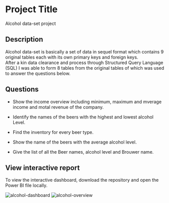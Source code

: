 # Project Title

Alcohol data-set project

## Description

Alcohol data-set is basically a set of data in sequel format which contains 9 original tables each with its own primary keys and foreign keys.  
After a kin data clearance and process through Structured Query Language (SQL)  I was able to  form 8 tables from the original tables of which was used to answer the questions below.

## Questions  

- Show the income overview including minimum, maximum and mverage income and motal revenue of the company.

- Identify the names of the beers with the highest and lowest alcohol Level.

- Find the inventory for every beer type.

- Show the name of the beers with the average alcohol level.

- Give the list of all the Beer names, alcohol level and Brouwer name.


## View interactive report  

To view the interactive dashboard, download the repository and open the Power BI file locally.  

![alcohol-dashboard](https://github.com/Salumpharesy/data-analysis-projects/assets/105717610/053c58fc-6864-4c19-8bcc-55d93d514001)
![alcohol-overview](https://github.com/Salumpharesy/data-analysis-projects/assets/105717610/8aa8365c-87d7-4394-b245-3c7fecb41e4b)

